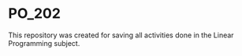# PO_202
This repository was created for saving all activities done in the Linear Programming subject.